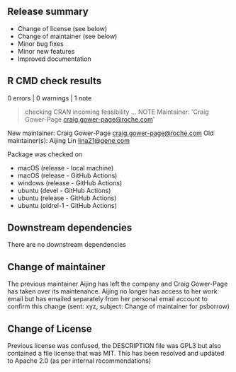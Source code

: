 ## Release summary

* Change of license (see below)
* Change of maintainer (see below)
* Minor bug fixes
* Minor new features
* Improved documentation


## R CMD check results

0 errors | 0 warnings | 1 note

> checking CRAN incoming feasibility ... NOTE
  Maintainer: 'Craig Gower-Page <craig.gower-page@roche.com>'
  
  New maintainer:
    Craig Gower-Page <craig.gower-page@roche.com>
  Old maintainer(s):
    Aijing Lin <lina21@gene.com>


Package was checked on
- macOS (release - local machine)
- macOS (release - GitHub Actions) 
- windows (release - GitHub Actions)
- ubuntu (devel - GitHub Actions)
- ubuntu (release - GitHub Actions)
- ubuntu (oldrel-1 - GitHub Actions)

## Downstream dependencies

There are no downstream dependencies


## Change of maintainer

The previous maintainer Aijing has left the company and Craig Gower-Page has taken over its maintenance.
Aijing no longer has access to her work email but has emailed separately from her personal
email account to confirm this change (sent: xyz, subject: Change of maintainer for psborrow)


## Change of License

Previous license was confused, the DESCRIPTION file was GPL3 but also contained a file
license that was MIT. This has been resolved and updated to Apache 2.0 (as per internal
recommendations)
